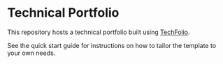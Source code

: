 # Technical Portfolio

This repository hosts a technical portfolio built using [TechFolio](http://rpada.github.io). 

See the quick start guide for instructions on how to tailor the template to your own needs.


